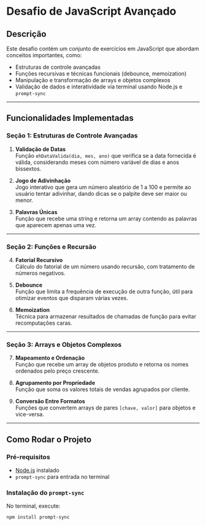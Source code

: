 # Desafio de JavaScript Avançado

## Descrição

Este desafio contém um conjunto de exercícios em JavaScript que abordam conceitos importantes, como:

- Estruturas de controle avançadas
- Funções recursivas e técnicas funcionais (debounce, memoization)
- Manipulação e transformação de arrays e objetos complexos
- Validação de dados e interatividade via terminal usando Node.js e `prompt-sync`

---

## Funcionalidades Implementadas

### Seção 1: Estruturas de Controle Avançadas

1. **Validação de Datas**  
   Função `ehDataValida(dia, mes, ano)` que verifica se a data fornecida é válida, considerando meses com número variável de dias e anos bissextos.

2. **Jogo de Adivinhação**  
   Jogo interativo que gera um número aleatório de 1 a 100 e permite ao usuário tentar adivinhar, dando dicas se o palpite deve ser maior ou menor.

3. **Palavras Únicas**  
   Função que recebe uma string e retorna um array contendo as palavras que aparecem apenas uma vez.

---

### Seção 2: Funções e Recursão

4. **Fatorial Recursivo**  
   Cálculo do fatorial de um número usando recursão, com tratamento de números negativos.

5. **Debounce**  
   Função que limita a frequência de execução de outra função, útil para otimizar eventos que disparam várias vezes.

6. **Memoization**  
   Técnica para armazenar resultados de chamadas de função para evitar recomputações caras.

---

### Seção 3: Arrays e Objetos Complexos

7. **Mapeamento e Ordenação**  
   Função que recebe um array de objetos produto e retorna os nomes ordenados pelo preço crescente.

8. **Agrupamento por Propriedade**  
   Função que soma os valores totais de vendas agrupados por cliente.

9. **Conversão Entre Formatos**  
   Funções que convertem arrays de pares `[chave, valor]` para objetos e vice-versa.

---

## Como Rodar o Projeto

### Pré-requisitos

- [Node.js](https://nodejs.org/) instalado
- `prompt-sync` para entrada no terminal

### Instalação do `prompt-sync`

No terminal, execute:

```
npm install prompt-sync
```